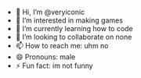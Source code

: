 - 👋 Hi, I’m @veryiconic
- 👀 I’m interested in making games
- 🌱 I’m currently learning how to code
- 💞️ I’m looking to collaborate on none
- 📫 How to reach me: uhm no
- 😄 Pronouns: male
- ⚡ Fun fact: im not funny

<!---
veryiconic/veryiconic is a ✨ special ✨ repository because its `README.md` (this file) appears on your GitHub profile.
You can click the Preview link to take a look at your changes.
--->
